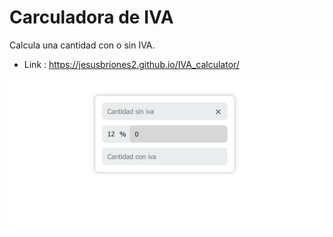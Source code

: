 # Carculadora de IVA
Calcula una cantidad con o sin IVA.

* Link : https://jesusbriones2.github.io/IVA_calculator/

![Page capture](./res/capture_page.png "Page capture")

